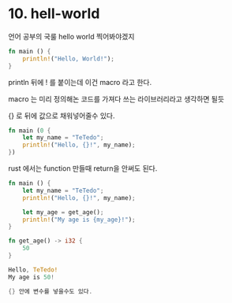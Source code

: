 # 10. hell-world

언어 공부의 국룰 hello world 찍어봐야겠지

```rs
fn main () {
    println!("Hello, World!");
}
```

println 뒤에 ! 를 붙이는데 이건 macro 라고 한다.

macro 는 미리 정의해논 코드를 가져다 쓰는 라이브러리라고 생각하면 될듯

{} 로 뒤에 값으로 채워넣어줄수 있다.

```rs
fn main (0 {
    let my_name = "TeTedo";
    println!("Hello, {}!", my_name);
})
```

rust 에서는 function 만들때 return을 안써도 된다.

```rs
fn main () {
    let my_name = "TeTedo";
    println!("Hello, {}!", my_name);

    let my_age = get_age();
    println!("My age is {my_age}!");
}

fn get_age() -> i32 {
    50
}

Hello, TeTedo!
My age is 50!

{} 안에 변수를 넣을수도 있다.
```
